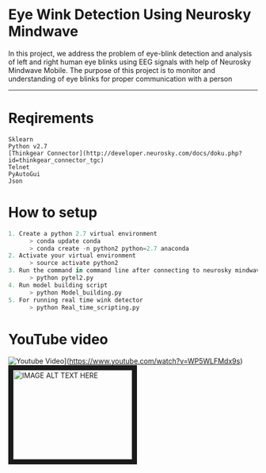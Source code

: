 # Eye Wink Detection Using Neurosky Mindwave
In this project, we address the problem of eye-blink detection and analysis of left and right human eye blinks using EEG signals with help of Neurosky Mindwave Mobile. The purpose of this project is to monitor and understanding of eye blinks for proper communication with a person

---
# Reqirements
```
Sklearn
Python v2.7
[Thinkgear Connector](http://developer.neurosky.com/docs/doku.php?id=thinkgear_connector_tgc)
Telnet
PyAutoGui
Json
```
# How to setup
```python
1. Create a python 2.7 virtual environment
      > conda update conda
      > conda create -n python2 python=2.7 anaconda
2. Activate your virtual environment
      > source activate python2
3. Run the command in command line after connecting to neurosky mindwave mobile
      > python pytel2.py
4. Run model building script
      > python Model_building.py
5. For running real time wink detector
      > python Real_time_scripting.py
```
 # YouTube video
![Youtube Video](https://img.youtube.com/vi/WP5WLFMdx9s/0.jpg)](https://www.youtube.com/watch?v=WP5WLFMdx9s)
<a href="http://www.youtube.com/watch?feature=player_embedded&v=WP5WLFMdx9s" target="_blank"><img src="http://img.youtube.com/vi/WP5WLFMdx9s/0.jpg" 
alt="IMAGE ALT TEXT HERE" width="240" height="180" border="10" /></a>
